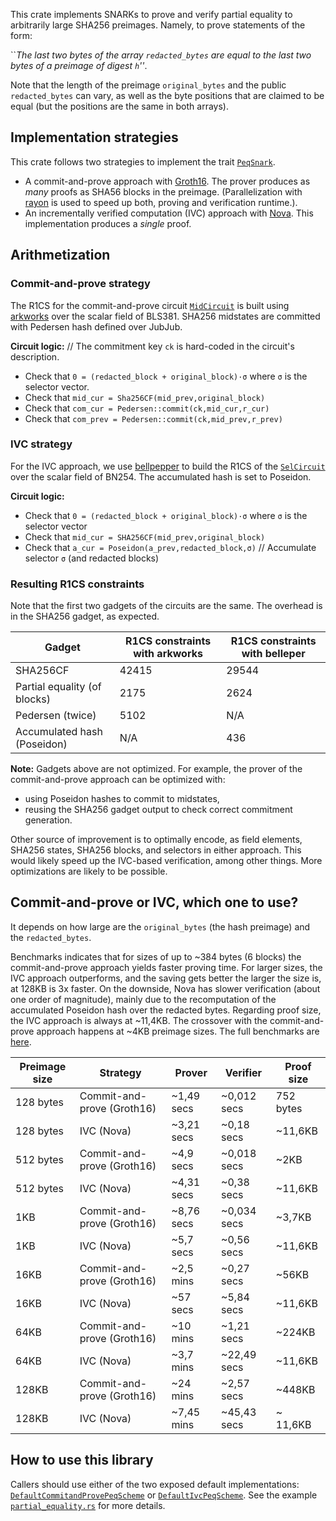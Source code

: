 
This crate implements SNARKs to prove and verify partial equality to arbitrarily large SHA256 preimages. Namely, to prove statements of the form:

``_The last two bytes of the array `redacted_bytes` are equal to the last two bytes of a preimage of digest `h`''_.

Note that the length of the preimage `original_bytes` and the public `redacted_bytes` can vary, as well as the byte positions that are claimed to be equal (but the positions are the same in both arrays).

## Implementation strategies

This crate follows two strategies to implement the trait [`PeqSnark`](./src/lib.rs#l28).

- A commit-and-prove approach with [Groth16](https://eprint.iacr.org/2016/260). The prover produces as _many_ proofs as SHA56 blocks in the preimage. (Parallelization with [rayon](https://docs.rs/rayon/latest/rayon/) is used to speed up both, proving and verification runtime.).
- An incrementally verified computation (IVC) approach with [Nova](https://eprint.iacr.org/2021/370). This implementation produces a _single_ proof. 

## Arithmetization

### Commit-and-prove strategy
The R1CS for the commit-and-prove circuit [`MidCircuit`](./src/cp/circuit.rs#L187) is built using [arkworks](https://github.com/arkworks-rs) over the scalar field of BLS381. SHA256 midstates are committed with Pedersen hash defined over JubJub. 

**Circuit logic:** // The commitment key `ck` is hard-coded in the circuit's description.
 
* Check that `0 = (redacted_block + original_block)·σ` where `σ` is the selector vector. 
* Check that `mid_cur = Sha256CF(mid_prev,original_block)`
* Check that `com_cur = Pedersen::commit(ck,mid_cur,r_cur)`  
* Check that `com_prev = Pedersen::commit(ck,mid_prev,r_prev)`

### IVC strategy
For the IVC approach, we use [bellpepper](https://github.com/argumentcomputer/bellpepper) to build the R1CS of the [`SelCircuit`](./src/ivc/nova/circuit.rs#L17) over the scalar field of BN254. The accumulated hash is set to Poseidon.

**Circuit logic:**

* Check that `0 = (redacted_block + original_block)·σ` where `σ` is the selector vector
* Check that `mid_cur = SHA256CF(mid_prev,original_block)`
* Check that `a_cur = Poseidon(a_prev,redacted_block,σ)` // Accumulate selector `σ` (and redacted blocks)

### Resulting R1CS constraints
Note that the first two gadgets of the circuits are the same. The overhead is in the SHA256 gadget, as expected.

Gadget | R1CS constraints with arkworks| R1CS constraints with belleper
|----- | ---------------- | -------- 
| SHA256CF | 42415 | 29544
| Partial equality (of blocks) | 2175 | 2624
| Pedersen (twice) | 5102 | N/A
| Accumulated hash (Poseidon)| N/A | 436

**Note:** Gadgets above are not optimized. For example, the prover of the commit-and-prove approach can be optimized with: 
- using Poseidon hashes to commit to midstates, 
- reusing the SHA256 gadget output to check correct commitment generation.

Other source of improvement is to optimally encode, as field elements, SHA256 states, SHA256 blocks, and selectors in either approach. This would likely speed up the IVC-based verification, among other things. More optimizations are likely to be possible.

## Commit-and-prove or IVC, which one to use?
It depends on how large are the `original_bytes` (the hash preimage) and the `redacted_bytes`. 

Benchmarks indicates that for sizes of up to ~384 bytes (6 blocks) the commit-and-prove approach yields faster proving time. For larger sizes, the IVC approach outperforms, and the saving gets better the larger the size is, at 128KB is 3x faster. On the downside, Nova has slower verification (about one order of magnitude), mainly due to the recomputation of the accumulated Poseidon hash over the redacted bytes. Regarding proof size, the IVC approach is always at ~11,4KB. The crossover with the commit-and-prove approach happens at ~4KB preimage sizes. The full benchmarks are [here](../txredaction-snark/benches/128KB.csv).

| Preimage size | Strategy | Prover | Verifier | Proof size
| --- | ----- | -----------------| ---------------- | ----- |
| 128 bytes | Commit-and-prove (Groth16) |~1,49 secs |~0,012 secs | 752 bytes
| 128 bytes | IVC (Nova) | ~3,21 secs | ~0,18 secs | ~11,6KB
| 512 bytes | Commit-and-prove (Groth16) | ~4,9 secs | ~0,018 secs | ~2KB 
| 512 bytes | IVC (Nova) | ~4,31 secs | ~0,38 secs | ~11,6KB
| 1KB | Commit-and-prove (Groth16) | ~8,76 secs |~0,034 secs | ~3,7KB 
| 1KB | IVC (Nova) | ~5,7 secs | ~0,56 secs | ~11,6KB
| 16KB | Commit-and-prove (Groth16) | ~2,5 mins |~0,27 secs | ~56KB 
| 16KB | IVC (Nova) | ~57 secs | ~5,84 secs | ~11,6KB 
| 64KB | Commit-and-prove (Groth16) | ~10 mins | ~1,21 secs | ~224KB 
| 64KB | IVC (Nova) | ~3,7 mins | ~22,49 secs | ~11,6KB
| 128KB | Commit-and-prove (Groth16) | ~24 mins | ~2,57 secs | ~448KB 
| 128KB | IVC (Nova) | ~7,45 mins | ~45,43 secs | ~ 11,6KB

## How to use this library

Callers should use either of the two exposed default implementations: [`DefaultCommitandProvePeqScheme`](./src/lib.rs#L11) or [`DefaultIvcPeqScheme`](./src/lib.rs#L18). See the example [`partial_equality.rs`](./examples/partial_equality.rs) for more details.

